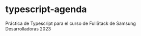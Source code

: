 # typescript-agenda
Práctica de Typescript para el curso de FullStack de Samsung Desarrolladoras 2023
